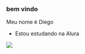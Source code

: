 ### bem vindo

Meu nome é Diego

- Estou estudando na Alura


![](https://media1.tenor.com/m/y4rAcGcOM28AAAAC/caveira-skeleton.gif)
